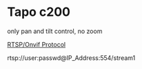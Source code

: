 # Tapo c200

only pan and tilt control, no zoom

[RTSP/Onvif Protocol](https://www.tapo.com/en/faq/34/)

rtsp://user:passwd@IP_Address:554/stream1
